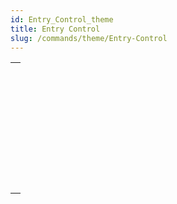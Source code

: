 ```yaml
---
id: Entry_Control_theme
title: Entry Control
slug: /commands/theme/Entry-Control
---
```



||
|---|
|[<!-- INCLUDE #_command_.EDIT ITEM.Syntax -->](../../commands-legacy/edit-item.md)<br/>|
|[<!-- INCLUDE #_command_.FILTER KEYSTROKE.Syntax -->](../../commands-legacy/filter-keystroke.md)<br/>|
|[<!-- INCLUDE #_command_.Get edited text.Syntax -->](../../commands-legacy/get-edited-text.md)<br/>|
|[<!-- INCLUDE #_command_.GET HIGHLIGHT.Syntax -->](../../commands-legacy/get-highlight.md)<br/>|
|[<!-- INCLUDE #_command_.GOTO OBJECT.Syntax -->](../../commands-legacy/goto-object.md)<br/>|
|[<!-- INCLUDE #_command_.HIGHLIGHT TEXT.Syntax -->](../../commands-legacy/highlight-text.md)<br/>|
|[<!-- INCLUDE #_command_.Is editing text.Syntax -->](../../commands-legacy/is-editing-text.md)<br/>|
|[<!-- INCLUDE #_command_.Keystroke.Syntax -->](../../commands-legacy/keystroke.md)<br/>|
